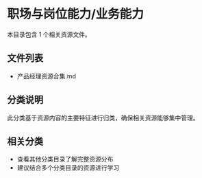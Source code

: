 # 职场与岗位能力/业务能力

本目录包含 1 个相关资源文件。

## 文件列表

- 产品经理资源合集.md

## 分类说明

此分类基于资源内容的主要特征进行归类，确保相关资源能够集中管理。

## 相关分类

- 查看其他分类目录了解完整资源分布
- 建议结合多个分类目录的资源进行学习
